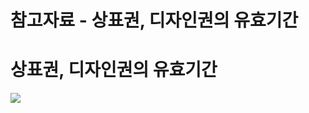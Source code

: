 # 참고자료 - 상표권, 디자인권의 유효기간

**상표권, 디자인권의 유효기간**
===================

**![](https://kakaomobilitysupport.zendesk.com/hc/article_attachments/35465069616921)**